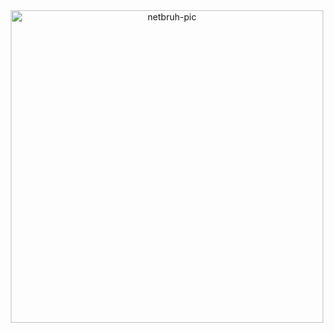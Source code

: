 <div align="center">
  <a href="https://github.com/parreira7/a-speed-tester-project">
  <img align="center", alt='netbruh-pic', height="500", style="border.radius=50px;", src="https://media.tenor.co/images/cea1d72266eec94333e2897f8ee86bf1/raw">
</div>

